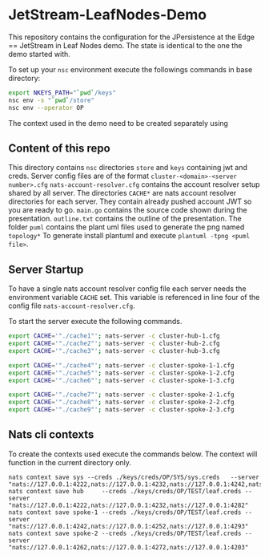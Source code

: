 # JetStream-LeafNodes-Demo

This repository contains the configuration for the JPersistence at the Edge == JetStream in Leaf Nodes demo.
The state is identical to the one the demo started with. 

To set up your `nsc` environment execute the followings commands in base directory:

```bash
export NKEYS_PATH="`pwd`/keys"
nsc env -s "`pwd`/store"
nsc env --operator OP
```

The context used in the demo need to be created separately using 

## Content of this repo

This directory contains `nsc` directories `store` and `keys` containing jwt and creds.
Server config files are of the format `cluster-<domain>-<server number>.cfg`
`nats-account-resolver.cfg` contains the account resolver setup shared by all server.
The directories `CACHE*` are nats account resolver directories for each server.
They contain already pushed account JWT so you are ready to go. 
`main.go` contains the source code shown during the presentation.
`outline.txt` contains the outline of the presentation.
The folder `puml` contains the plant uml files used to generate the png named `topology*`
To generate install plantuml and execute `plantuml -tpng <puml file>`.

## Server Startup

To have a single nats account resolver config file each server needs the environment variable `CACHE` set.
This variable is referenced in line four of the config file `nats-account-resolver.cfg`.

To start the server execute the following commands.

```bash
export CACHE='"./cache1"'; nats-server -c cluster-hub-1.cfg
export CACHE='"./cache2"'; nats-server -c cluster-hub-2.cfg
export CACHE='"./cache3"'; nats-server -c cluster-hub-3.cfg

export CACHE='"./cache4"'; nats-server -c cluster-spoke-1-1.cfg
export CACHE='"./cache5"'; nats-server -c cluster-spoke-1-2.cfg
export CACHE='"./cache6"'; nats-server -c cluster-spoke-1-3.cfg

export CACHE='"./cache7"'; nats-server -c cluster-spoke-2-1.cfg
export CACHE='"./cache8"'; nats-server -c cluster-spoke-2-2.cfg
export CACHE='"./cache9"'; nats-server -c cluster-spoke-2-3.cfg
```

## Nats cli contexts

To create the contexts used execute the commands below. The context will function in the current directory only.

```
nats context save sys --creds ./keys/creds/OP/SYS/sys.creds   --server "nats://127.0.0.1:4222,nats://127.0.0.1:4232,nats://127.0.0.1:4242,nats://127.0.0.1:4252,nats://127.0.0.1:4262,nats://127.0.0.1:4272,nats://127.0.0.1:4282,nats://127.0.0.1:4292,nats://127.0.0.1:4202" 
nats context save hub     --creds ./keys/creds/OP/TEST/leaf.creds --server "nats://127.0.0.1:4222,nats://127.0.0.1:4232,nats://127.0.0.1:4282" 
nats context save spoke-1 --creds ./keys/creds/OP/TEST/leaf.creds --server "nats://127.0.0.1:4242,nats://127.0.0.1:4252,nats://127.0.0.1:4293"
nats context save spoke-2 --creds ./keys/creds/OP/TEST/leaf.creds --server "nats://127.0.0.1:4262,nats://127.0.0.1:4272,nats://127.0.0.1:4203"
```

